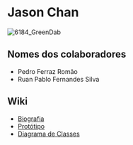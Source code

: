 # Jason Chan 
![6184_GreenDab](https://github.com/user-attachments/assets/b836fd61-f402-4e2e-a22b-ce52489a873c)

## Nomes dos colaboradores 
- Pedro Ferraz Romão
- Ruan Pablo Fernandes Silva

## Wiki
- [Biografia](https://github.com/RuanPSilva/Jason_Chan/wiki/Biografia)
- [Protótipo](https://github.com/RuanPSilva/Jason_Chan/wiki/Prototipo-Site)
- [Diagrama de Classes](https://github.com/RuanPSilva/Jason_Chan/wiki/Diagrama-de-Classes)
